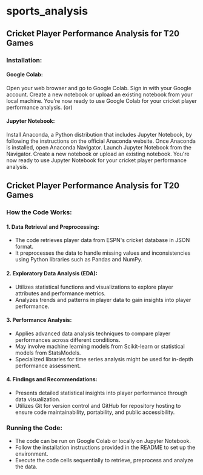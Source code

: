 # sports_analysis

## Cricket Player Performance Analysis for T20 Games
### Installation:
#### Google Colab:
Open your web browser and go to Google Colab.
Sign in with your Google account.
Create a new notebook or upload an existing notebook from your local machine.
You're now ready to use Google Colab for your cricket player performance analysis.
                                (or)
#### Jupyter Notebook:
Install Anaconda, a Python distribution that includes Jupyter Notebook, by following the instructions on the official Anaconda website.
Once Anaconda is installed, open Anaconda Navigator.
Launch Jupyter Notebook from the Navigator.
Create a new notebook or upload an existing notebook.
You're now ready to use Jupyter Notebook for your cricket player performance analysis.
## Cricket Player Performance Analysis for T20 Games
### How the Code Works:
#### 1. Data Retrieval and Preprocessing:
* The code retrieves player data from ESPN's cricket database in JSON format.
* It preprocesses the data to handle missing values and inconsistencies using Python libraries such as Pandas and NumPy.
#### 2. Exploratory Data Analysis (EDA):
* Utilizes statistical functions and visualizations to explore player attributes and performance metrics.
* Analyzes trends and patterns in player data to gain insights into player performance.
#### 3. Performance Analysis:
* Applies advanced data analysis techniques to compare player performances across different conditions.
* May involve machine learning models from Scikit-learn or statistical models from StatsModels.
* Specialized libraries for time series analysis might be used for in-depth performance assessment.
#### 4. Findings and Recommendations:
* Presents detailed statistical insights into player performance through data visualization.
* Utilizes Git for version control and GitHub for repository hosting to ensure code maintainability, portability, and public accessibility.

### Running the Code:
* The code can be run on Google Colab or locally on Jupyter Notebook.
* Follow the installation instructions provided in the README to set up the environment.
* Execute the code cells sequentially to retrieve, preprocess and analyze the data.
